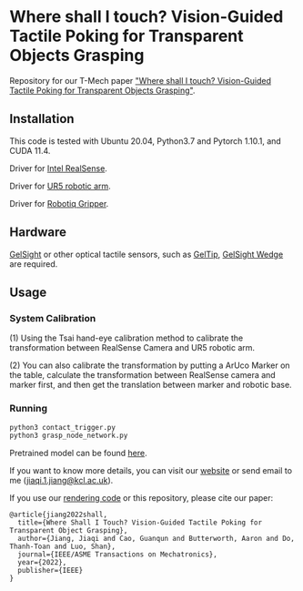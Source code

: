 # Where shall I touch? Vision-Guided Tactile Poking for Transparent Objects Grasping 
Repository for our T-Mech paper ["Where shall I touch? Vision-Guided Tactile Poking for Transparent Objects Grasping"](https://arxiv.org/abs/2208.09743).


## Installation
This code is tested with Ubuntu 20.04, Python3.7 and Pytorch 1.10.1, and CUDA 11.4.

Driver for [Intel RealSense](https://github.com/kevindehecker/librealsense).  

Driver for [UR5 robotic arm](https://github.com/UniversalRobots/Universal_Robots_ROS_Driver). 

Driver for [Robotiq Gripper](https://github.com/ros-industrial/robotiq/pull/184).

## Hardware
[GelSight](https://www.mdpi.com/1424-8220/17/12/2762/htm) or other optical tactile sensors, such as [GelTip](http://ras.papercept.net/images/temp/IROS/files/2214.pdf), [GelSight Wedge](https://arxiv.org/abs/2106.08851) are required. 

## Usage
### System Calibration 
(1) Using the Tsai hand-eye calibration method to calibrate the transformation between RealSense Camera and UR5 robotic arm.

(2) You can also calibrate the transformation by putting a ArUco Marker on the table, calculate the transformation between RealSense camera and marker first, and then get the translation between marker and robotic base. 


### Running
```bash
python3 contact_trigger.py
python3 grasp_node_network.py
```
Pretrained model can be found [here](https://drive.google.com/file/d/1YlhNIpT7OAWClg34quu3Uv2Gk48IZYqz/view?usp=share_link).

If you want to know more details, you can visit our [website](https://sites.google.com/view/tactilepoking) or send email to me (jiaqi.1.jiang@kcl.ac.uk).

If you use our [rendering code](https://github.com/3PTelephant/TransparentObjectRender) or this repository, please cite our paper:

```
@article{jiang2022shall,
  title={Where Shall I Touch? Vision-Guided Tactile Poking for Transparent Object Grasping},
  author={Jiang, Jiaqi and Cao, Guanqun and Butterworth, Aaron and Do, Thanh-Toan and Luo, Shan},
  journal={IEEE/ASME Transactions on Mechatronics},
  year={2022},
  publisher={IEEE}
}

```
